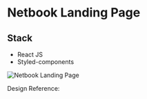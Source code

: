 # Netbook Landing Page

## Stack

-   React JS
-   Styled-components

![Netbook Landing Page](https://i.imgur.com/bBgRK95.jpg)

Design Reference: 
